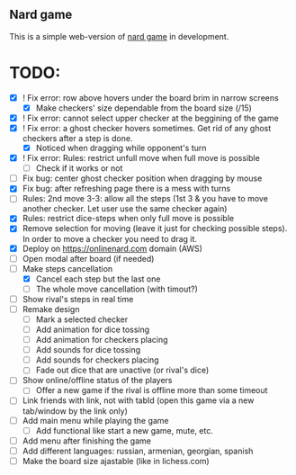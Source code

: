 ## Nard game

This is a simple web-version of [nard game](https://en.wikipedia.org/wiki/Nard_(game)) in development.

# TODO:
- [x] ! Fix error: row above hovers under the board brim in narrow screens
    - [x] Make checkers' size dependable from the board size (/15)
- [x] ! Fix error: cannot select upper checker at the beggining of the game
- [x] ! Fix error: a ghost checker hovers sometimes. Get rid of any ghost checkers after a step is done.
    - [x] Noticed when dragging while opponent's turn
- [x] ! Fix error: Rules: restrict unfull move when full move is possible
    - [ ] Check if it works or not
- [ ] Fix bug: center ghost checker position when dragging by mouse
- [x] Fix bug: after refreshing page there is a mess with turns
- [ ] Rules: 2nd move 3-3: allow all the steps (1st 3 & you have to move another checker. Let user use the same checker again)
- [x] Rules: restrict dice-steps when only full move is possible
- [x] Remove selection for moving (leave it just for checking possible steps). In order to move a checker you need to drag it.
- [x] Deploy on https://onlinenard.com domain (AWS)
- [ ] Open modal after board (if needed)
- [ ] Make steps cancellation
    - [x] Cancel each step but the last one
    - [ ] The whole move cancellation (with timout?)
- [ ] Show rival's steps in real time
- [ ] Remake design
    - [ ] Mark a selected checker
    - [ ] Add animation for dice tossing
    - [ ] Add animation for checkers placing
    - [ ] Add sounds for dice tossing
    - [ ] Add sounds for checkers placing
    - [ ] Fade out dice that are unactive (or rival's dice)
- [ ] Show online/offline status of the players
    - [ ] Offer a new game if the rival is offline more than some timeout
- [ ] Link friends with link, not with tabId (open this game via a new tab/window by the link only)
- [ ] Add main menu while playing the game
    - [ ] Add functional like start a new game, mute, etc.
- [ ] Add menu after finishing the game
- [ ] Add different languages: russian, armenian, georgian, spanish
- [ ] Make the board size ajastable (like in lichess.com)
